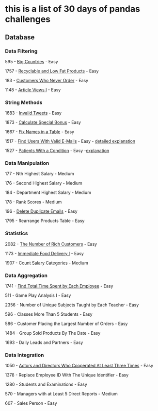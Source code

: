 # this is a list of 30 days of pandas challenges


## Database

### Data Filtering


595 - [Big Countries](https://leetcode.com/problems/big-countries/?envType=study-plan-v2&envId=30-days-of-pandas&lang=pythondata) - Easy

1757 - [Recyclable and Low Fat Products](https://leetcode.com/problems/recyclable-and-low-fat-products/?envType=study-plan-v2&envId=30-days-of-pandas&lang=pythondata) - Easy

183 - [Customers Who Never Order](https://leetcode.com/problems/customers-who-never-order/?envType=study-plan-v2&envId=30-days-of-pandas&lang=pythondata) - Easy

1148 - [Article Views I](https://leetcode.com/problems/article-views-i/?envType=study-plan-v2&envId=30-days-of-pandas&lang=pythondata) - Easy



### String Methods

1683 - [Invalid Tweets](https://leetcode.com/problems/invalid-tweets/submissions/?envType=study-plan-v2&envId=30-days-of-pandas&lang=pythondata) - Easy

1873 - [Calculate Special Bonus](https://leetcode.com/problems/calculate-special-bonus/?envType=study-plan-v2&envId=30-days-of-pandas&lang=pythondata) - Easy

1667 - [Fix Names in a Table](https://leetcode.com/problems/fix-names-in-a-table/submissions/?envType=study-plan-v2&envId=30-days-of-pandas&lang=pythondata) - Easy


1517 - [Find Users With Valid E-Mails](https://leetcode.com/problems/find-users-with-valid-e-mails/submissions/?envType=study-plan-v2&envId=30-days-of-pandas&lang=pythondata) - Easy - [detailed explanation](https://leetcode.com/problems/find-users-with-valid-e-mails/solutions/3853585/regex-explained-pandas-mysql-an-effortless-and-simple-approach-with-comments/?envType=study-plan-v2&envId=30-days-of-pandas&lang=pythondata) 

1527 - [Patients With a Condition](https://leetcode.com/problems/patients-with-a-condition/description/?envType=study-plan-v2&envId=30-days-of-pandas&lang=pythondata) - Easy -[explanation](https://leetcode.com/problems/patients-with-a-condition/solutions/3853981/pandas-mysql-an-effortless-and-simple-approach-with-comments-and-explanation/?envType=study-plan-v2&envId=30-days-of-pandas&lang=pythondata)


### Data Manipulation


177 - Nth Highest Salary - Medium

176 - Second Highest Salary - Medium

184 - Department Highest Salary - Medium

178 - Rank Scores - Medium

196 - [Delete Duplicate Emails](https://leetcode.com/problems/delete-duplicate-emails/submissions/?envType=study-plan-v2&envId=30-days-of-pandas&lang=pythondata) - Easy

1795 - Rearrange Products Table - Easy


### Statistics


2082 - [The Number of Rich Customers](https://leetcode.com/problems/the-number-of-rich-customers/submissions/?envType=study-plan-v2&envId=30-days-of-pandas&lang=pythondata) - Easy

1173 - [Immediate Food Delivery I](https://leetcode.com/problems/immediate-food-delivery-i/description/?envType=study-plan-v2&envId=30-days-of-pandas&lang=pythondata) - Easy

1907 - [Count Salary Categories](https://leetcode.com/problems/count-salary-categories/description/?envType=study-plan-v2&envId=30-days-of-pandas&lang=pythondata) - Medium



### Data Aggregation

1741 - [Find Total Time Spent by Each Employee](https://leetcode.com/problems/find-total-time-spent-by-each-employee/description/?envType=study-plan-v2&envId=30-days-of-pandas&lang=pythondata) - Easy

511 - Game Play Analysis I - Easy

2356 - Number of Unique Subjects Taught by Each Teacher - Easy

596 - Classes More Than 5 Students - Easy

586 - Customer Placing the Largest Number of Orders - Easy

1484 - Group Sold Products By The Date - Easy

1693 - Daily Leads and Partners - Easy



### Data Integration


1050 - [Actors and Directors Who Cooperated At Least Three Times](https://leetcode.com/problems/actors-and-directors-who-cooperated-at-least-three-times/description/?envType=study-plan-v2&envId=30-days-of-pandas&lang=pythondata) - Easy

1378 - Replace Employee ID With The Unique Identifier - Easy

1280 - Students and Examinations - Easy

570 - Managers with at Least 5 Direct Reports - Medium

607 - Sales Person - Easy

